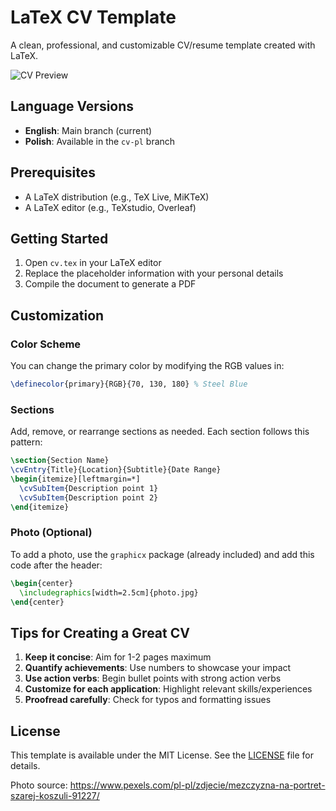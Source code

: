 # LaTeX CV Template

A clean, professional, and customizable CV/resume template created with LaTeX.

![CV Preview](cv-preview.png)

## Language Versions

- **English**: Main branch (current)
- **Polish**: Available in the `cv-pl` branch

## Prerequisites

- A LaTeX distribution (e.g., TeX Live, MiKTeX)
- A LaTeX editor (e.g., TeXstudio, Overleaf)

## Getting Started

1. Open `cv.tex` in your LaTeX editor
2. Replace the placeholder information with your personal details
3. Compile the document to generate a PDF

## Customization

### Color Scheme

You can change the primary color by modifying the RGB values in:

```tex
\definecolor{primary}{RGB}{70, 130, 180} % Steel Blue
```

### Sections

Add, remove, or rearrange sections as needed. Each section follows this pattern:

```tex
\section{Section Name}
\cvEntry{Title}{Location}{Subtitle}{Date Range}
\begin{itemize}[leftmargin=*]
  \cvSubItem{Description point 1}
  \cvSubItem{Description point 2}
\end{itemize}
```

### Photo (Optional)

To add a photo, use the `graphicx` package (already included) and add this code after the header:

```tex
\begin{center}
  \includegraphics[width=2.5cm]{photo.jpg}
\end{center}
```

## Tips for Creating a Great CV

1. **Keep it concise**: Aim for 1-2 pages maximum
2. **Quantify achievements**: Use numbers to showcase your impact
3. **Use action verbs**: Begin bullet points with strong action verbs
4. **Customize for each application**: Highlight relevant skills/experiences
5. **Proofread carefully**: Check for typos and formatting issues

## License

This template is available under the MIT License. See the [LICENSE](LICENSE) file for details.

Photo source: https://www.pexels.com/pl-pl/zdjecie/mezczyzna-na-portret-szarej-koszuli-91227/